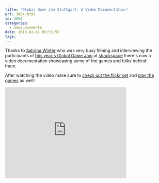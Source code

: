```yaml
---
title: 'Global Game Jam Stuttgart: A Video Documentation'
url: 3854.html
id: 3854
categories:
  - announcements
date: 2013-02-01 09:53:55
tags:
---
```


Thanks to [Sabrina Winter](http://vimeo.com/user972774) who was very busy filming and interviewing the participants of [this year's Global Game Jam](https://blog.shackspace.de/?p=3707) at [shackspace](https://blog.shackspace.de/) there's now a video documentation showcasing some of the games and folks behind them.

After watching the video make sure to [check out the flickr set](http://www.flickr.com/photos/regionstuttgart/sets/72157632636985537/with/8428867933/) and [play the games](http://globalgamejam.org/sites/2013/global-game-jam-stuttgart/games) as well!

<iframe src="http://player.vimeo.com/video/58665516" height="300" width="400" allowfullscreen="" frameborder="0"></iframe>